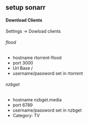 ## setup sonarr

#### Download Clients

Settings -> Dowload clients

###### flood
- hostname rtorrent-flood
- port 3000
- Url Base /
- username/password set in rtorrent
  
###### nzbget
- hostname nzbget.media
- port 6789
- username/password set in nzbget
- Category: TV

